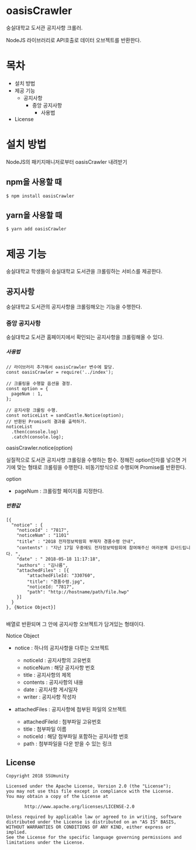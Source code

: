 ﻿# oasisCrawler 

숭실대학교 도서관 공지사항 크롤러. 

NodeJS 라이브러리로 API호출로 데이터 오브젝트를 반환한다. 

 

# 목차 

- 설치 방법 
- 제공 기능 
  - 공지사항 
    - 중앙 공지사항 
      - 사용법 
- License 

 

# 설치 방법 

NodeJS의 패키지매니저로부터 oasisCrawler 내려받기 

## npm을 사용할 때 

``` 
$ npm install oasisCrawler
```

## yarn을 사용할 때 

``` 
$ yarn add oasisCrawler
```

 

# 제공 기능 

숭실대학교 학생들이 숭실대학교 도서관을 크롤링하는 서비스를 제공한다. 

 

## 공지사항 

숭실대학교 도서관의 공지사항을 크롤링해오는 기능을 수행한다. 

### 중앙 공지사항 

숭실대학교 도서관 홈페이지에서 확인되는 공지사항을 크롤링해올 수 있다. 

##### 사용법 

``` 
// 라이브러리 추가해서 oasisCrawler 변수에 할당. 
const oasisCrawler = require('../index'); 
 
// 크롤링을 수행할 옵션을 결정. 
const option = { 
  pageNum : 1, 
}; 
 
// 공지사항 크롤링 수행. 
const noticeList = sandCastle.Notice(option); 
// 반환된 Promise의 결과를 출력하기. 
noticeList 
  .then(console.log) 
  .catch(console.log); 
```

oasisCrawler.notice(option) 

실질적으로 도서관 공지사항 크롤링을 수행하는 함수. 정해진 option인자를 넣으면 거기에 맞는 형태로 크롤링을 수행한다. 비동기방식으로 수행되며 Promise를 반환한다. 

 

option  

- pageNum : 크롤링할 페이지를 지정한다.  

 

##### 반환값 

``` 
[{ 
  "notice" : { 
    "noticeId" : "7817", 
    "noticeNum" : "1101" 
    "title" : "2018 전자정보박람회 부재자 경품수령 안내", 
    "contents" : "지난 17일 우중에도 전자정보박람회에 참여해주신 여러분께 감사드립니다. ", 
    "date" : " 2018-05-18 11:17:18", 
    "authors" : "김나름", 
    "attachedFiles" : [{ 
        "attachedFileId: "330760", 
        "title": "경품수령.jpg", 
        "noticeId: "7817", 
        "path": "http://hostname/path/file.hwp" 
    }] 
  } 
}, {Notice Object}]   
 
```

배열로 반환되며 그 안에 공지사항 오브젝트가 담겨있는 형태이다. 

Notice Object 

- notice : 하나의 공지사항을 다루는 오브젝트 

  - noticeId : 공지사항의 고유번호 
  - noticeNum : 해당 공지사항 번호 
  - title : 공지사항의 제목 
  - contents : 공지사항의 내용 
  - date : 공지사항 게시일자 
  - writer : 공지사항 작성자 
- attachedFiles : 공지사항에 첨부된 파일의 오브젝트 
  - attachedFileId : 첨부파일 고유번호 
  - title : 첨부파일 이름 
  - noticeId : 해당 첨부파일 포함하는 공지사항 번호 
  - path : 첨부파일을 다운 받을 수 있는 링크  

 

## License 

``` 
Copyright 2018 SSUmunity 
 
Licensed under the Apache License, Version 2.0 (the "License"); 
you may not use this file except in compliance with the License. 
You may obtain a copy of the License at 
 
       http://www.apache.org/licenses/LICENSE-2.0 
 
Unless required by applicable law or agreed to in writing, software 
distributed under the License is distributed on an "AS IS" BASIS, 
WITHOUT WARRANTIES OR CONDITIONS OF ANY KIND, either express or implied. 
See the License for the specific language governing permissions and 
limitations under the License. 
```